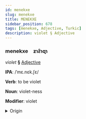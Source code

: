 ```yaml
---
id: menekxe
slug: menekxe
title: MENEKXE
sidebar_position: 678
tags: [menekxe, Adjective, Turkic]
description: violet § Adjective
---
```


### menekxe&emsp;<span kind="abugida">ƶɿƨ̑ɿɋɿ</span>

*violet* **§** [Adjective](../../tags/Adjective)

**IPA**: /ˈmɛ.nɛk.ʃɛ/

**Verb**: to be violet

**Noun**: violet-ness

**Modifier**: violet

<details>
    <summary>Origin</summary>
    Turkish menekşe /mɛnɛcʃɛ/<br/>
    <em>Turkic Language Family</em>
</details>